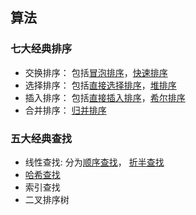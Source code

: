 ## 算法

### 七大经典排序

- 交换排序： 包括[冒泡排序](BubbleSort.js)，[快速排序](QuickSort.js)
- 选择排序： 包括[直接选择排序](SelectionSort.js)，[堆排序](HeapSort.js)
- 插入排序： 包括[直接插入排序](InsertSort.js)，[希尔排序](ShellSort.js)
- 合并排序： [归并排序](MergeSort.js)


### 五大经典查找

- 线性查找: 分为[顺序查找](SequenceSearch.js)， [折半查找](BinarySearch.js)
- [哈希查找](HashSearch.js)
- 索引查找
- 二叉排序树
